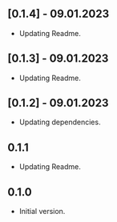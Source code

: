 ## [0.1.4] - 09.01.2023

- Updating Readme.

## [0.1.3] - 09.01.2023

- Updating Readme.

## [0.1.2] - 09.01.2023

- Updating dependencies.

## 0.1.1

- Updating Readme.

## 0.1.0

- Initial version.
